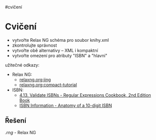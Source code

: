 #cvičení 
# Cvičení
- vytvořte Relax NG schéma pro soubor knihy.xml
- zkontrolujte správnost
- vytvořte obě alternativy – XML i kompaktní
- vytvořte omezení pro atributy "ISBN" a "hlavni"

užitečné odkazy:
- Relax NG:
	- [relaxng.org:jing](https://relaxng.org/jclark/jing.html)
	- [relaxng.org:compact-tutorial](https://relaxng.org/compact-tutorial-20030326.html)
- ISBN:
	- [4.13. Validate ISBNs - Regular Expressions Cookbook, 2nd Edition Book](https://www.oreilly.com/library/view/regular-expressions-cookbook/9781449327453/ch04s13.html)
	- [ISBN Information - Anatomy of a 10-digit ISBN](https://isbn-information.com/the-10-digit-isbn.html)
## Řešení
*.rng* - Relax NG